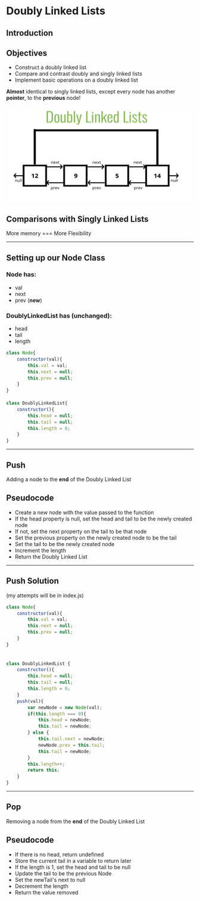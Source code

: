 # Doubly Linked Lists

## Introduction

## Objectives
- Construct a doubly linked list
- Compare and contrast doubly and singly linked lists
- Implement basic operations on a doubly linked list

**Almost** identical to singly linked lists, except every node has another **pointer**, to the **previous** node!

![doubly linked list](./1.jpg)

## Comparisons with Singly Linked Lists
More memory === More Flexibility 

---

## Setting up our Node Class

### Node has:
- val
- next
- prev (**new**)

### DoublyLinkedList has (unchanged):
- head
- tail
- length


```js
class Node{
    constructor(val){
        this.val = val;
        this.next = null;
        this.prev = null;
    }
}

class DoublyLinkedList{
    constructor(){
        this.head = null;
        this.tail = null;
        this.length = 0;
    }
}
```

---

## Push
Adding a node to the **end** of the Doubly Linked List

## Pseudocode
- Create a new node with the value passed to the function
- If the head property is null, set the head and tail to be the newly created node
- If not, set the next property on the tail to be that node
- Set the previous property on the newly created node to be the tail
- Set the tail to be the newly created node
- Increment the length
- Return the Doubly Linked List

---

## Push Solution

(my attempts will be in index.js)

```js
class Node{
    constructor(val){
        this.val = val;
        this.next = null;
        this.prev = null;
    }
}


class DoublyLinkedList {
    constructor(){
        this.head = null;
        this.tail = null;
        this.length = 0;
    }
    push(val){
        var newNode = new Node(val);
        if(this.length === 0){
            this.head = newNode;
            this.tail = newNode;
        } else {
            this.tail.next = newNode;
            newNode.prev = this.tail;
            this.tail = newNode;
        }
        this.length++;
        return this;
    }
}
```

---

## Pop
Removing a node from the **end** of the Doubly Linked List

## Pseudocode
- If there is no head, return undefined
- Store the current tail in a variable to return later
- If the length is 1, set the head and tail to be null
- Update the tail to be the previous Node
- Set the newTail's next to null
- Decrement the length
- Return the value removed


